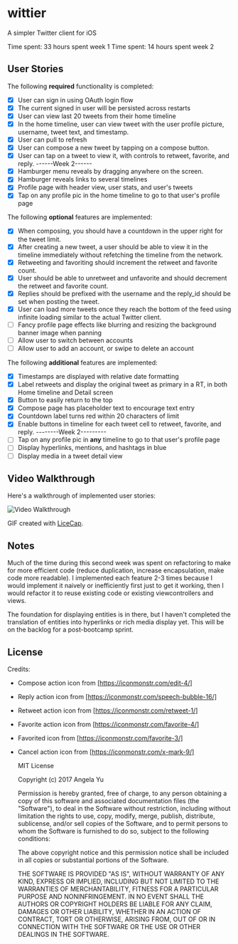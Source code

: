 # wittier

A simpler Twitter client for iOS

Time spent: 33 hours spent week 1
Time spent: 14 hours spent week 2

## User Stories

The following **required** functionality is completed:
- [x] User can sign in using OAuth login flow
- [x] The current signed in user will be persisted across restarts
- [x] User can view last 20 tweets from their home timeline
- [x] In the home timeline, user can view tweet with the user profile picture, username, tweet text, and timestamp.
- [x] User can pull to refresh
- [x] User can compose a new tweet by tapping on a compose button.
- [x] User can tap on a tweet to view it, with controls to retweet, favorite, and reply.
------Week 2------
- [x] Hamburger menu reveals by dragging anywhere on the screen.
- [x] Hamburger reveals links to several timelines
- [x] Profile page with header view, user stats, and user's tweets
- [x] Tap on any profile pic in the home timeline to go to that user's profile page

The following **optional** features are implemented:

- [x] When composing, you should have a countdown in the upper right for the tweet limit.
- [x] After creating a new tweet, a user should be able to view it in the timeline immediately without refetching the timeline from the network.
- [x] Retweeting and favoriting should increment the retweet and favorite count.
- [x] User should be able to unretweet and unfavorite and should decrement the retweet and favorite count.
- [x] Replies should be prefixed with the username and the reply_id should be set when posting the tweet.
- [x] User can load more tweets once they reach the bottom of the feed using infinite loading similar to the actual Twitter client.
- [ ] Fancy profile page effects like blurring and resizing the background banner image when panning
- [ ] Allow user to switch between accounts
- [ ] Allow user to add an account, or swipe to delete an account

The following **additional** features are implemented:
- [x] Timestamps are displayed with relative date formatting
- [x] Label retweets and display the original tweet as primary in a RT, in both Home timeline and Detail screen
- [x] Button to easily return to the top
- [x] Compose page has placeholder text to encourage text entry
- [x] Countdown label turns red within 20 characters of limit
- [x] Enable buttons in timeline for each tweet cell to retweet, favorite, and reply.
--------Week 2---------
- [ ] Tap on any profile pic in **any** timeline to go to that user's profile page
- [ ] Display hyperlinks, mentions, and hashtags in blue
- [ ] Display media in a tweet detail view

## Video Walkthrough

Here's a walkthrough of implemented user stories:

<img src='anim_wittier_v1.gif' title='Video Walkthrough' width='' alt='Video Walkthrough' />

GIF created with [LiceCap](http://www.cockos.com/licecap/).

## Notes

Much of the time during this second week was spent on refactoring to make for more efficient code (reduce duplication, increase encapsulation, make code more readable). I implemented each feature 2-3 times because I would implement it naively or inefficiently first just to get it working, then I would refactor it to reuse existing code or existing viewcontrollers and views.

The foundation for displaying entities is in there, but I haven't completed the translation of entities into hyperlinks or rich media display yet. This will be on the backlog for a post-bootcamp sprint.

## License
Credits:
- Compose action icon from [https://iconmonstr.com/edit-4/]
- Reply action icon from [https://iconmonstr.com/speech-bubble-16/]
- Retweet action icon from [https://iconmonstr.com/retweet-1/]
- Favorite action icon from [https://iconmonstr.com/favorite-4/]
- Favorited icon from [https://iconmonstr.com/favorite-3/]
- Cancel action icon from [https://iconmonstr.com/x-mark-9/]

  MIT License

  Copyright (c) 2017 Angela Yu

  Permission is hereby granted, free of charge, to any person obtaining a copy
  of this software and associated documentation files (the "Software"), to deal
  in the Software without restriction, including without limitation the rights
  to use, copy, modify, merge, publish, distribute, sublicense, and/or sell
  copies of the Software, and to permit persons to whom the Software is
  furnished to do so, subject to the following conditions:

  The above copyright notice and this permission notice shall be included in all
  copies or substantial portions of the Software.

  THE SOFTWARE IS PROVIDED "AS IS", WITHOUT WARRANTY OF ANY KIND, EXPRESS OR
  IMPLIED, INCLUDING BUT NOT LIMITED TO THE WARRANTIES OF MERCHANTABILITY,
  FITNESS FOR A PARTICULAR PURPOSE AND NONINFRINGEMENT. IN NO EVENT SHALL THE
  AUTHORS OR COPYRIGHT HOLDERS BE LIABLE FOR ANY CLAIM, DAMAGES OR OTHER
  LIABILITY, WHETHER IN AN ACTION OF CONTRACT, TORT OR OTHERWISE, ARISING FROM,
  OUT OF OR IN CONNECTION WITH THE SOFTWARE OR THE USE OR OTHER DEALINGS IN THE
  SOFTWARE.
